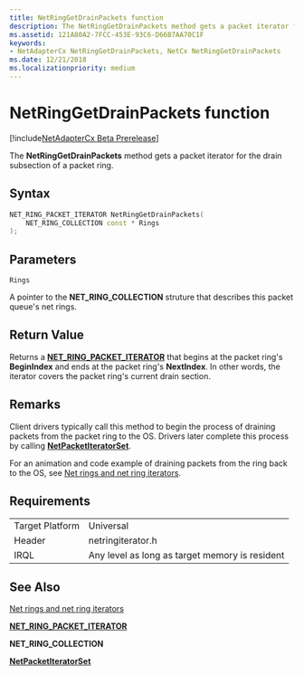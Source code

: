 ```yaml
---
title: NetRingGetDrainPackets function
description: The NetRingGetDrainPackets method gets a packet iterator for the drain subsection of a packet ring.
ms.assetid: 121A80A2-7FCC-453E-93C6-D66B7AA70C1F
keywords:
- NetAdapterCx NetRingGetDrainPackets, NetCx NetRingGetDrainPackets
ms.date: 12/21/2018
ms.localizationpriority: medium
---
```


# NetRingGetDrainPackets function

[!include[NetAdapterCx Beta Prerelease](../netcx-beta-prerelease.md)]

The **NetRingGetDrainPackets** method gets a packet iterator for the drain subsection of a packet ring.

## Syntax

```cpp
NET_RING_PACKET_ITERATOR NetRingGetDrainPackets(
    NET_RING_COLLECTION const * Rings
);
```

## Parameters

`Rings`

A pointer to the **NET_RING_COLLECTION** struture that describes this packet queue's net rings.

## Return Value

Returns a [**NET_RING_PACKET_ITERATOR**](net-ring-packet-iterator.md) that begins at the packet ring's **BeginIndex** and ends at the packet ring's **NextIndex**. In other words, the iterator covers the packet ring's current drain section. 

## Remarks

Client drivers typically call this method to begin the process of draining packets from the packet ring to the OS. Drivers later complete this process by calling [**NetPacketIteratorSet**](netpacketiteratorset.md).

For an animation and code example of draining packets from the ring back to the OS, see [Net rings and net ring iterators](net-rings-and-net-ring-iterators.md).

## Requirements

|  |  |
| --- | --- |
| Target Platform | Universal |
| Header | netringiterator.h |
| IRQL | Any level as long as target memory is resident |

## See Also

[Net rings and net ring iterators](net-rings-and-net-ring-iterators.md)

[**NET_RING_PACKET_ITERATOR**](net-ring-packet-iterator.md)

**NET_RING_COLLECTION**

[**NetPacketIteratorSet**](netpacketiteratorset.md)